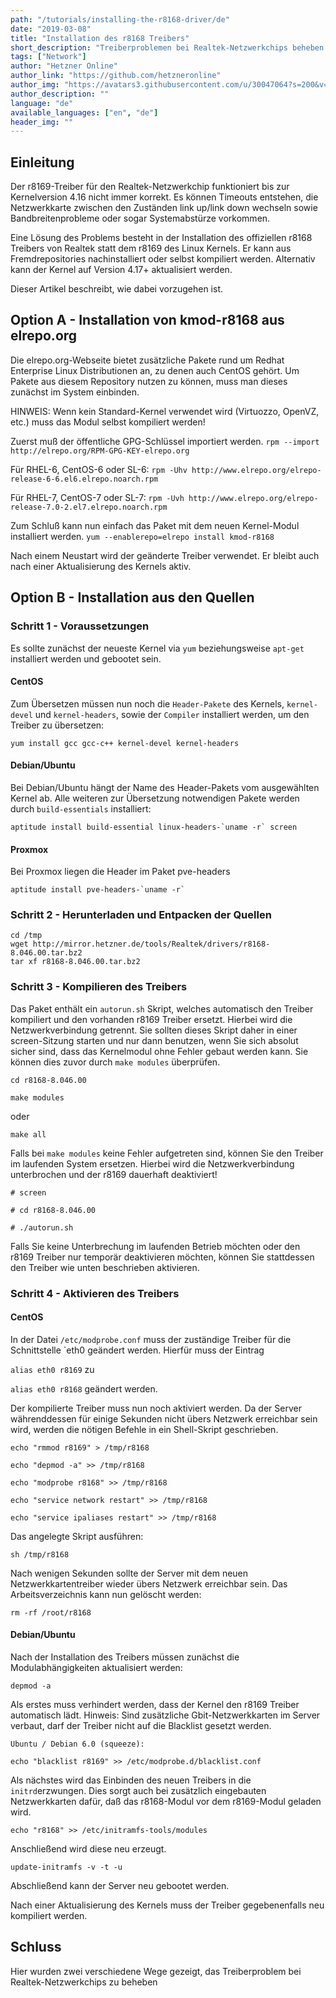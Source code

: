 ```yaml
---
path: "/tutorials/installing-the-r8168-driver/de"
date: "2019-03-08"
title: "Installation des r8168 Treibers"
short_description: "Treiberproblemen bei Realtek-Netzwerkchips beheben durch installation von r8168"
tags: ["Network"]
author: "Hetzner Online"
author_link: "https://github.com/hetzneronline"
author_img: "https://avatars3.githubusercontent.com/u/30047064?s=200&v=4"
author_description: ""
language: "de"
available_languages: ["en", "de"]
header_img: ""     
---
```



## Einleitung

Der r8169-Treiber für den Realtek-Netzwerkchip funktioniert bis zur Kernelversion 4.16 nicht immer korrekt. Es können Timeouts entstehen, die Netzwerkkarte zwischen den Zuständen link up/link down wechseln sowie Bandbreitenprobleme oder sogar Systemabstürze vorkommen.

Eine Lösung des Problems besteht in der Installation des offiziellen r8168 Treibers von Realtek statt dem r8169 des Linux Kernels. Er kann aus Fremdrepositories nachinstalliert oder selbst kompiliert werden. Alternativ kann der Kernel auf Version 4.17+ aktualisiert werden.

Dieser Artikel beschreibt, wie dabei vorzugehen ist.

## Option A - Installation von kmod-r8168 aus elrepo.org

Die elrepo.org-Webseite bietet zusätzliche Pakete rund um Redhat Enterprise Linux Distributionen an, zu denen auch CentOS gehört. Um Pakete aus diesem Repository nutzen zu können, muss man dieses zunächst im System einbinden.

HINWEIS: Wenn kein Standard-Kernel verwendet wird (Virtuozzo, OpenVZ, etc.) muss das Modul selbst kompiliert werden!

Zuerst muß der öffentliche GPG-Schlüssel importiert werden.
`rpm --import http://elrepo.org/RPM-GPG-KEY-elrepo.org`

Für RHEL-6, CentOS-6 oder SL-6:
`rpm -Uhv http://www.elrepo.org/elrepo-release-6-6.el6.elrepo.noarch.rpm`

Für RHEL-7, CentOS-7 oder SL-7:
`rpm -Uvh http://www.elrepo.org/elrepo-release-7.0-2.el7.elrepo.noarch.rpm`

Zum Schluß kann nun einfach das Paket mit dem neuen Kernel-Modul installiert werden.
`yum --enablerepo=elrepo install kmod-r8168`

Nach einem Neustart wird der geänderte Treiber verwendet. Er bleibt auch nach einer Aktualisierung des Kernels aktiv.

## Option B - Installation aus den Quellen

### Schritt 1 - Voraussetzungen

Es sollte zunächst der neueste Kernel via `yum` beziehungsweise `apt-get` installiert werden und gebootet sein.

#### CentOS

Zum Übersetzen müssen nun noch die `Header-Pakete` des Kernels, `kernel-devel` und `kernel-headers`, sowie der `Compiler` installiert werden, um den Treiber zu übersetzen:

`yum install gcc gcc-c++ kernel-devel kernel-headers`

#### Debian/Ubuntu

Bei Debian/Ubuntu hängt der Name des Header-Pakets vom ausgewählten Kernel ab. Alle weiteren zur Übersetzung notwendigen Pakete werden durch `build-essentials` installiert:


``aptitude install build-essential linux-headers-`uname -r` screen ``

#### Proxmox

Bei Proxmox liegen die Header im Paket pve-headers

``aptitude install pve-headers-`uname -r` ``

### Schritt 2 - Herunterladen und Entpacken der Quellen

```
cd /tmp 
wget http://mirror.hetzner.de/tools/Realtek/drivers/r8168-8.046.00.tar.bz2
tar xf r8168-8.046.00.tar.bz2
```

### Schritt 3 - Kompilieren des Treibers

Das Paket enthält ein `autorun.sh` Skript, welches automatisch den Treiber kompiliert und den vorhanden r8169 Treiber ersetzt. Hierbei wird die Netzwerkverbindung getrennt. Sie sollten dieses Skript daher in einer screen-Sitzung starten und nur dann benutzen, wenn Sie sich absolut sicher sind, dass das Kernelmodul ohne Fehler gebaut werden kann. Sie können dies zuvor durch `make modules` überprüfen.

```
cd r8168-8.046.00

make modules
```

oder

`make all`

Falls bei `make modules` keine Fehler aufgetreten sind, können Sie den Treiber im laufenden System ersetzen. Hierbei wird die Netzwerkverbindung unterbrochen und der r8169 dauerhaft deaktiviert!

```
# screen

# cd r8168-8.046.00

# ./autorun.sh
```

Falls Sie keine Unterbrechung im laufenden Betrieb möchten oder den r8169 Treiber nur temporär deaktivieren möchten, können Sie stattdessen den Treiber wie unten beschrieben aktivieren.

### Schritt 4 - Aktivieren des Treibers

#### CentOS

In der Datei `/etc/modprobe.conf` muss der zuständige Treiber für die Schnittstelle `eth0 geändert werden. Hierfür muss der Eintrag

`alias eth0 r8169`
zu

`alias eth0 r8168`
geändert werden.

Der kompilierte Treiber muss nun noch aktiviert werden. Da der Server währenddessen für einige Sekunden nicht übers Netzwerk erreichbar sein wird, werden die nötigen Befehle in ein Shell-Skript geschrieben.

```
echo "rmmod r8169" > /tmp/r8168

echo "depmod -a" >> /tmp/r8168

echo "modprobe r8168" >> /tmp/r8168

echo "service network restart" >> /tmp/r8168

echo "service ipaliases restart" >> /tmp/r8168
```

Das angelegte Skript ausführen:

`sh /tmp/r8168`

Nach wenigen Sekunden sollte der Server mit dem neuen Netzwerkkartentreiber wieder übers Netzwerk erreichbar sein. 
Das Arbeitsverzeichnis kann nun gelöscht werden:

`rm -rf /root/r8168`

#### Debian/Ubuntu

Nach der Installation des Treibers müssen zunächst die Modulabhängigkeiten aktualisiert werden:

`depmod -a`

Als erstes muss verhindert werden, dass der Kernel den r8169 Treiber automatisch lädt. Hinweis: Sind zusätzliche Gbit-Netzwerkkarten im Server verbaut, darf der Treiber nicht auf die Blacklist gesetzt werden.

```
Ubuntu / Debian 6.0 (squeeze):

echo "blacklist r8169" >> /etc/modprobe.d/blacklist.conf
```

Als nächstes wird das Einbinden des neuen Treibers in die `initrd`erzwungen. Dies sorgt auch bei zusätzlich eingebauten Netzwerkkarten dafür, daß das r8168-Modul vor dem r8169-Modul geladen wird.

`echo "r8168" >> /etc/initramfs-tools/modules`

Anschließend wird diese neu erzeugt.

`update-initramfs -v -t -u`

Abschließend kann der Server neu gebootet werden.

Nach einer Aktualisierung des Kernels muss der Treiber gegebenenfalls neu kompiliert werden.

## Schluss

Hier wurden zwei verschiedene Wege gezeigt, das Treiberproblem bei Realtek-Netzwerkchips zu beheben
